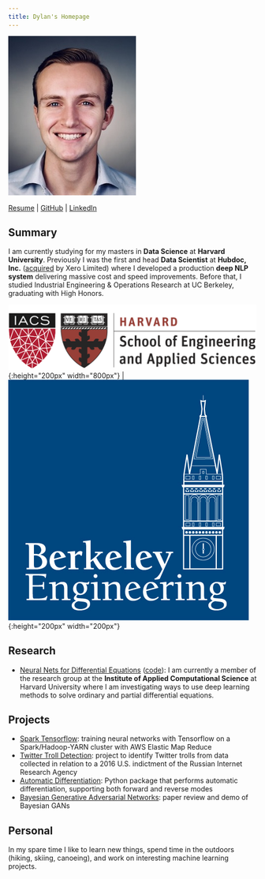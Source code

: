 ```yaml
---
title: Dylan's Homepage
---
```


![headshot](pics/headshot.jpg)

<a href="http://dylanrandle.github.io/resume2.pdf">Resume</a> | [GitHub](https://github.com/dylanrandle) | [LinkedIn](https://linkedin.com/in/dylanrandle/)

## Summary

I am currently studying for my masters in **Data Science** at **Harvard University**.
Previously I was the first and head **Data Scientist** at **Hubdoc, Inc.** ([acquired](https://www.zdnet.com/article/xero-scoops-up-hubdoc-in-70-million-acquisition/) by Xero Limited) where I developed a production
**deep NLP system** delivering massive cost and speed improvements. Before that, I
studied Industrial Engineering & Operations Research at UC Berkeley, graduating
with High Honors.

![harvard](pics/SEAS_IACS.png){:height="200px" width="800px"} | ![berkeley](pics/berkeley-engineering-logo.jpg){:height="200px" width="200px"}

## Research

- [Neural Nets for Differential Equations](https://dylanrandle.github.io/ac299_website/) ([code](https://github.com/dylanrandle/pde_nn)): I am currently a member of the research group at the **Institute of Applied Computational Science** at Harvard University where
I am investigating ways to use deep learning methods to solve ordinary and partial differential equations.

## Projects

- [Spark Tensorflow](https://github.com/dylanrandle/spark-tensorflow): training neural networks with Tensorflow
on a Spark/Hadoop-YARN cluster with AWS Elastic Map Reduce
- [Twitter Troll Detection](https://dylanrandle.github.io/troll_classification): project to identify Twitter
trolls from data collected in relation to a 2016 U.S. indictment of the Russian Internet Research Agency
- [Automatic Differentiation](https://github.com/dylanrandle/autograd): Python package that performs automatic
differentiation, supporting both forward and reverse modes
- [Bayesian Generative Adversarial Networks](https://dylanrandle.github.io/bayesgan.html): paper review and
demo of Bayesian GANs

## Personal

In my spare time I like to learn new things, spend time in the outdoors (hiking, skiing, canoeing), and work on interesting machine learning projects.
